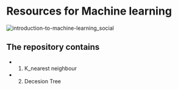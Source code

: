 # Resources for Machine learning

![introduction-to-machine-learning_social](https://user-images.githubusercontent.com/49496684/56809961-66dfa900-6835-11e9-950f-d1456b7061d1.png)


## The repository contains 
* 1. K_nearest neighbour
* 2. Decesion Tree
